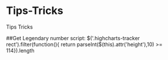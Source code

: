 Tips-Tricks
===========

Tips Tricks


##Get Legendary number script: $('.highcharts-tracker rect').filter(function(){ return parseInt($(this).attr('height'),10) >= 114}).length
